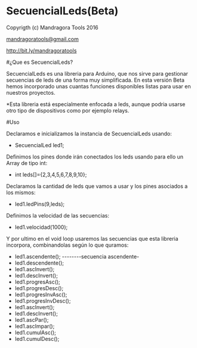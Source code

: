 # SecuencialLeds(Beta)

Copyrigth (c) Mandragora Tools 2016

mandragoratools@gmail.com

http://bit.ly/mandragoratools

#¿Que es SecuencialLeds?

SecuencialLeds es una libreria para Arduino, que nos sirve para gestionar secuencias de leds de una forma muy simplificada.
En esta versión Beta hemos incorporado unas cuantas funciones disponibles listas para usar en nuestros proyectos.

*Esta libreria está especialmente enfocada a leds, aunque podria usarse otro tipo de dispositivos como por ejemplo relays.

#Uso

Declaramos e inicializamos la instancia de SecuencialLeds usando:

- SecuencialLed led1;

Definimos los pines donde irán conectados los leds usando para ello un Array de tipo int:

- int leds[]={2,3,4,5,6,7,8,9,10};

Declaramos la cantidad de leds que vamos a usar y los pines asociados a los mismos:

- led1.ledPins(9,leds);

Definimos la velocidad de las secuencias:

- led1.velocidad(1000);

Y por ultimo en el void loop usaremos las secuencias que esta libreria incorpora, combinandolas según lo que quramos:

- led1.ascendente();    --------secuencia ascendente-
- led1.descendente();
- led1.ascInvert();
- led1.descInvert();
- led1.progresAsc();
- led1.progresDesc();
- led1.progresInvAsc();
- led1.progresInvDesc();
- led1.ascInvert();
- led1.descInvert();
- led1.ascPar();
- led1.ascImpar();
- led1.cumulAsc();
- led1.cumulDesc();
